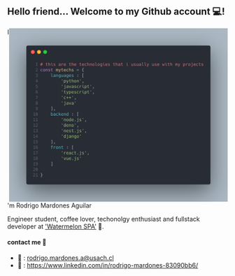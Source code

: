 

Hello friend... Welcome to my Github account 💻!
---

<img align='right' src="https://github.com/RodrigoMardones/RodrigoMardones/blob/master/mystuff.png?raw=true" width=500 />

I'm Rodrigo Mardones Aguilar

Engineer student, coffee lover, techonolgy enthusiast 
and fullstack developer at ['Watermelon SPA'](http://bewatermelon.com/)  🍉.



#### contact me 📱
- 📧 : rodrigo.mardones.a@usach.cl
- 💼 : https://www.linkedin.com/in/rodrigo-mardones-83090bb6/